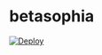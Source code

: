 # betasophia
[![Deploy](https://www.herokucdn.com/deploy/button.svg)](https://heroku.com/deploy?template=https://github.com/Itsmehisham/betasophia.git)
